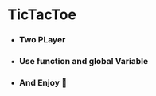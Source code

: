 # TicTacToe


- <h3>Two PLayer</h3>
- <h3>Use function and global Variable  </h3>
- <h3>And Enjoy 🤩 </h3>

